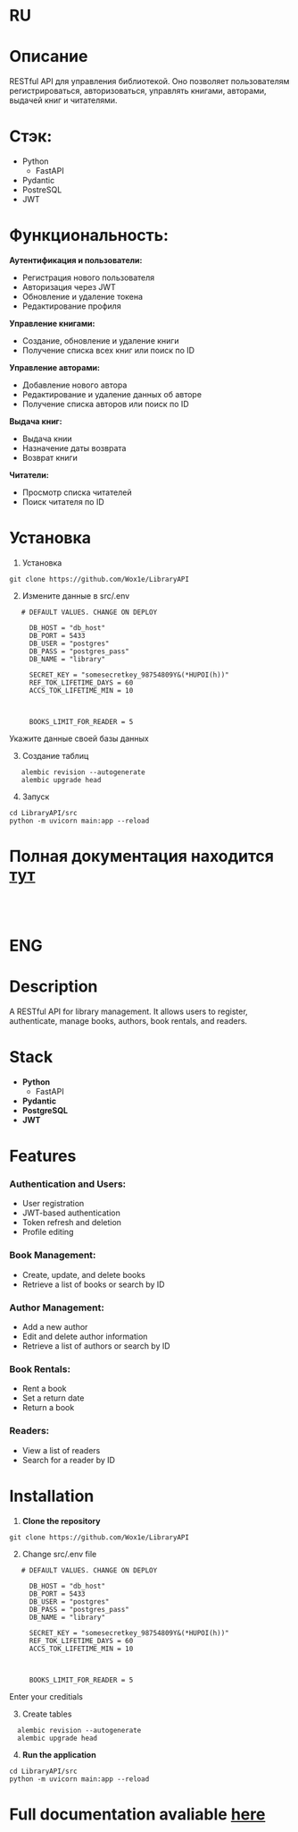 # **RU**
# Описание

RESTful API для управления библиотекой. Оно позволяет пользователям регистрироваться, авторизоваться, управлять книгами, авторами, выдачей книг и читателями.

# Стэк:

* Python
     - FastAPI
* Pydantic
* PostreSQL
* JWT
  
# Функциональность:

**Аутентификация и пользователи:**

*  Регистрация нового пользователя
*  Авторизация через JWT
*  Обновление и удаление токена
*  Редактирование профиля
  
**Управление книгами:**

* Создание, обновление и удаление книги
* Получение списка всех книг или поиск по ID
  
**Управление авторами:**

* Добавление нового автора
* Редактирование и удаление данных об авторе
* Получение списка авторов или поиск по ID
  
**Выдача книг:**

* Выдача книи
* Назначение даты возврата
*  Возврат книги
  
**Читатели:**
* Просмотр списка читателей
* Поиск читателя по ID

# Установка

1) Установка

```
git clone https://github.com/Wox1e/LibraryAPI
```
2) Измените данные в src/.env
```
   # DEFAULT VALUES. CHANGE ON DEPLOY

     DB_HOST = "db_host"
     DB_PORT = 5433
     DB_USER = "postgres"
     DB_PASS = "postgres_pass"
     DB_NAME = "library"
     
     SECRET_KEY = "somesecretkey_98754809Y&(*HUPOI(h))"
     REF_TOK_LIFETIME_DAYS = 60
     ACCS_TOK_LIFETIME_MIN = 10
     
     
     
     BOOKS_LIMIT_FOR_READER = 5
```
Укажите данные своей базы данных

3) Создание таблиц
```
   alembic revision --autogenerate
   alembic upgrade head
```

4) Запуск
```
cd LibraryAPI/src
python -m uvicorn main:app --reload 
```

# Полная документация находится [тут](https://wox1e.github.io/LibraryAPI/)

<br /><br />

# **ENG**

# **Description**

A RESTful API for library management. It allows users to register, authenticate, manage books, authors, book rentals, and readers.

# **Stack**

-   **Python**
    -   FastAPI
-   **Pydantic**
-   **PostgreSQL**
-   **JWT**

# **Features**

### **Authentication and Users:**

-   User registration
-   JWT-based authentication
-   Token refresh and deletion
-   Profile editing

### **Book Management:**

-   Create, update, and delete books
-   Retrieve a list of books or search by ID

### **Author Management:**

-   Add a new author
-   Edit and delete author information
-   Retrieve a list of authors or search by ID

### **Book Rentals:**

-   Rent a book
-   Set a return date
-   Return a book

### **Readers:**

-   View a list of readers
-   Search for a reader by ID

# **Installation**

1.  **Clone the repository**
```
git clone https://github.com/Wox1e/LibraryAPI
```
2. Change src/.env file
```
   # DEFAULT VALUES. CHANGE ON DEPLOY

     DB_HOST = "db_host"
     DB_PORT = 5433
     DB_USER = "postgres"
     DB_PASS = "postgres_pass"
     DB_NAME = "library"
     
     SECRET_KEY = "somesecretkey_98754809Y&(*HUPOI(h))"
     REF_TOK_LIFETIME_DAYS = 60
     ACCS_TOK_LIFETIME_MIN = 10
     
     
     
     BOOKS_LIMIT_FOR_READER = 5
```
Enter your creditials

3. Create tables
 ```
   alembic revision --autogenerate
   alembic upgrade head
 ```

4. **Run the application**
```
cd LibraryAPI/src
python -m uvicorn main:app --reload 
```


# Full documentation avaliable [here](https://wox1e.github.io/LibraryAPI/)

